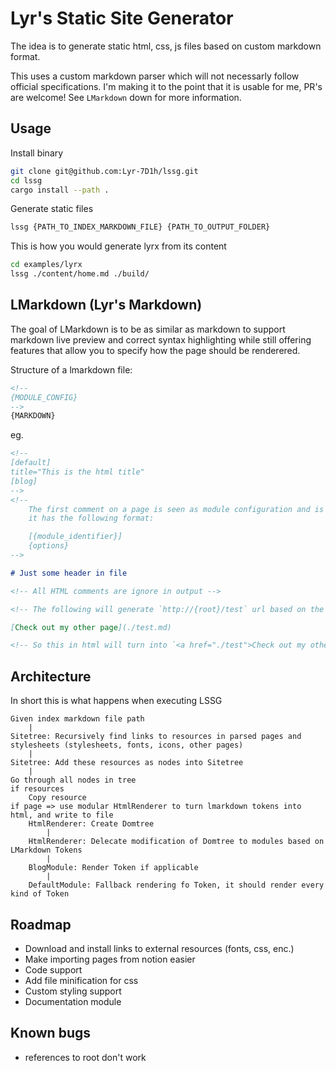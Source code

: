 # Lyr's Static Site Generator

The idea is to generate static html, css, js files based on custom markdown format.

This uses a custom markdown parser which will not necessarly follow official specifications. I'm making it to the point that it is usable for me, PR's are welcome! See `LMarkdown` down for more information.

## Usage

Install binary

```bash
git clone git@github.com:Lyr-7D1h/lssg.git
cd lssg
cargo install --path .
```

Generate static files

```bash
lssg {PATH_TO_INDEX_MARKDOWN_FILE} {PATH_TO_OUTPUT_FOLDER}
```

This is how you would generate lyrx from its content

```bash
cd examples/lyrx
lssg ./content/home.md ./build/ 
```

## LMarkdown (Lyr's Markdown)

The goal of LMarkdown is to be as similar as markdown to support markdown live preview and correct syntax highlighting while still offering features that allow you to specify how the page should be renderered.

Structure of a lmarkdown file:

```markdown
<!--
{MODULE_CONFIG}
-->
{MARKDOWN}
```

eg.

```markdown
<!--
[default]
title="This is the html title"
[blog]
-->
<!--
    The first comment on a page is seen as module configuration and is parsed as toml 
    it has the following format:

    [{module_identifier}]
    {options}
-->

# Just some header in file

<!-- All HTML comments are ignore in output -->

<!-- The following will generate `http://{root}/test` url based on the markdown file -->

[Check out my other page](./test.md)

<!-- So this in html will turn into `<a href="./test">Check out my other page</a>` -->
```

## Architecture

In short this is what happens when executing LSSG

```
Given index markdown file path
    |
Sitetree: Recursively find links to resources in parsed pages and stylesheets (stylesheets, fonts, icons, other pages)
    |
Sitetree: Add these resources as nodes into Sitetree
    |
Go through all nodes in tree
if resources 
    Copy resource
if page => use modular HtmlRenderer to turn lmarkdown tokens into html, and write to file
    HtmlRenderer: Create Domtree 
        |
    HtmlRenderer: Delecate modification of Domtree to modules based on LMarkdown Tokens
        |
    BlogModule: Render Token if applicable
        |
    DefaultModule: Fallback rendering fo Token, it should render every kind of Token
```

## Roadmap
- Download and install links to external resources (fonts, css, enc.)
- Make importing pages from notion easier
- Code support
- Add file minification for css
- Custom styling support
- Documentation module

## Known bugs
- references to root don't work 
